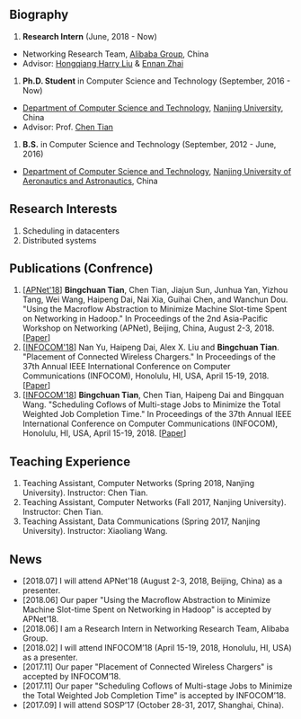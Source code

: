 ## Biography
1. **Research Intern** (June, 2018 - Now)  
  * Networking Research Team, [Alibaba Group](https://www.alibabagroup.com/en/global/home), China  
  * Advisor: [Hongqiang Harry Liu](http://www.hongqiangliu.com/) & [Ennan Zhai](https://ennanzhai.github.io/)
1. **Ph.D. Student** in Computer Science and Technology (September, 2016 - Now)  
  * [Department of Computer Science and Technology](http://cs.nju.edu.cn/), [Nanjing University](https://www.nju.edu.cn/), China  
  * Advisor: Prof. [Chen Tian](https://cs.nju.edu.cn/tianchen/)
1. **B.S.** in Computer Science and Technology (September, 2012 - June, 2016)  
  * [Department of Computer Science and Technology](http://cs.nuaa.edu.cn/), [Nanjing University of Aeronautics and Astronautics](http://www.nuaa.edu.cn/), China

## Research Interests
  1. Scheduling in datacenters
  2. Distributed systems

## Publications (Confrence)
  1. \[[APNet'18](https://conferences.sigcomm.org/events/apnet2018/index.html)\] 
    **Bingchuan Tian**, Chen Tian, Jiajun Sun, Junhua Yan, Yizhou Tang, Wei Wang, Haipeng Dai, Nai Xia, Guihai Chen, and Wanchun Dou. 
    "Using the Macroflow Abstraction to Minimize Machine Slot-time Spent on Networking in Hadoop." 
    In Proceedings of the 2nd Asia-Pacific Workshop on Networking (APNet), Beijing, China, August 2-3, 2018. 
    \[[Paper](https://doi.org/10.1145/3232565.3234504)\]
  1. \[[INFOCOM'18](http://infocom2018.ieee-infocom.org/)\] 
    Nan Yu, Haipeng Dai, Alex X. Liu and **Bingchuan Tian**. 
    "Placement of Connected Wireless Chargers." 
    In Proceedings of the 37th Annual IEEE International Conference on Computer Communications (INFOCOM), Honolulu, HI, USA, April 15-19, 2018. 
    \[[Paper](https://www.doi.org/10.1109/INFOCOM.2018.8485934)\]
  1. \[[INFOCOM'18](http://infocom2018.ieee-infocom.org/)\] 
    **Bingchuan Tian**, Chen Tian, Haipeng Dai and Bingquan Wang. 
    "Scheduling Coflows of Multi-stage Jobs to Minimize the Total Weighted Job Completion Time." 
    In Proceedings of the 37th Annual IEEE International Conference on Computer Communications (INFOCOM), Honolulu, HI, USA, April 15-19, 2018. 
  \[[Paper](https://www.doi.org/10.1109/INFOCOM.2018.8486340)\]

## Teaching Experience
  1. Teaching Assistant, Computer Networks (Spring 2018, Nanjing University). Instructor: Chen Tian.
  1. Teaching Assistant, Computer Networks (Fall 2017, Nanjing University). Instructor: Chen Tian.
  1. Teaching Assistant, Data Communications (Spring 2017, Nanjing University). Instructor: Xiaoliang Wang.

## News
  * \[2018.07\] I will attend APNet'18 (August 2-3, 2018, Beijing, China) as a presenter.
  * \[2018.06\] Our paper "Using the Macroflow Abstraction to Minimize Machine Slot-time Spent on Networking in Hadoop" is accepted by APNet’18.
  * \[2018.06\] I am a Research Intern in Networking Research Team, Alibaba Group.
  * \[2018.02\] I will attend INFOCOM’18 (April 15-19, 2018, Honolulu, HI, USA) as a presenter.
  * \[2017.11\] Our paper "Placement of Connected Wireless Chargers" is accepted by INFOCOM’18.
  * \[2017.11\] Our paper "Scheduling Coflows of Multi-stage Jobs to Minimize the Total Weighted Job Completion Time" is accepted by INFOCOM’18.
  * \[2017.09\] I will attend SOSP’17 (October 28-31, 2017, Shanghai, China).

